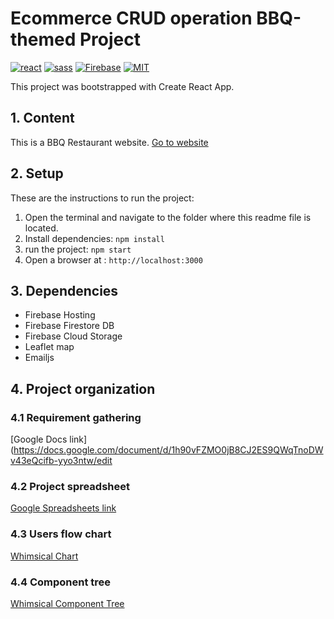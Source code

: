 # Ecommerce CRUD operation BBQ-themed Project


[![react](https://img.shields.io/badge/React-20232A?style=for-the-badge&logo=react&logoColor=61DAFB)](https://reactjs.org/)
[![sass](https://img.shields.io/badge/Sass-CC6699?style=for-the-badge&logo=sass&logoColor=white)](https://sass-lang.com/)
[![Firebase](https://img.shields.io/badge/firebase-%23039BE5.svg?style=for-the-badge&logo=firebase)](https://firebase.google.com/)
[![MIT](https://camo.githubusercontent.com/3dbcfa4997505c80ef928681b291d33ecfac2dabf563eb742bb3e269a5af909c/68747470733a2f2f696d672e736869656c64732e696f2f6769746875622f6c6963656e73652f496c65726961796f2f6d61726b646f776e2d6261646765733f7374796c653d666f722d7468652d6261646765)](https://professionalprograms.mit.edu/?utm_source=google&utm_medium=cpc&utm_campaign=MIT_BRAND_PROTECTION&utm_medium=ppc&utm_term=massachusetts%20institute%20of%20technology%20mit&utm_campaign=MIT_BRAND_PROTECTION&utm_source=adwords&hsa_mt=e&hsa_src=g&hsa_tgt=kwd-325879874370&hsa_acc=2660252290&hsa_ad=406000382319&hsa_cam=8546883354&hsa_kw=massachusetts%20institute%20of%20technology%20mit&hsa_net=adwords&hsa_ver=3&hsa_grp=85551586934&gclid=CjwKCAjwr56IBhAvEiwA1fuqGvMJK9N0hVJ40ns4Qil_4byBgG-0AKpD5gEImBRlcJ1cmbHUsDzoohoCMK4QAvD_BwE)

This project was bootstrapped with Create React App.

## 1. Content

This is a BBQ Restaurant website.
[Go to website](https://ecommerce-giang.web.app/)

## 2. Setup

These are the instructions to run the project:

1. Open the terminal and navigate to the folder where this readme file is located.
2. Install dependencies:
   `npm install`
3. run the project:
   `npm start`
4. Open a browser at : `http://localhost:3000`

## 3. Dependencies

- Firebase Hosting
- Firebase Firestore DB
- Firebase Cloud Storage
- Leaflet map
- Emailjs

## 4. Project organization

### 4.1 Requirement gathering

[Google Docs link](https://docs.google.com/document/d/1h90vFZMO0jB8CJ2ES9QWqTnoDWv43eQcifb-yyo3ntw/edit

### 4.2 Project spreadsheet

[Google Spreadsheets link](https://docs.google.com/spreadsheets/d/14pENvmUuPCur8fB6i02V9kPC5d8R5IoSuirlKrN7RPc/edit#gid=722109281)

### 4.3 Users flow chart

[Whimsical Chart](https://whimsical.com/e-commerce-PZoKE1z5gdPy8Nge9BecpT@7YNFXnKbYpNPxAFg9pZz2)

### 4.4 Component tree

[Whimsical Component Tree](https://whimsical.com/e-commerce-PZoKE1z5gdPy8Nge9BecpT@7YNFXnKbYmdLeTywUS5D4)
